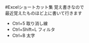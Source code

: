 #Excelショートカット集
覚え書きなので  
最近覚えたものほど上に書いて行きます  



 * Ctrl+5 取り消し線
 * Ctrl+Shift+L フィルタ
 * Ctrl+B 太字

